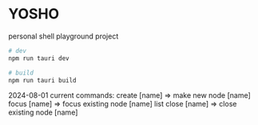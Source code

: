 # YOSHO

personal shell playground project

```bash
# dev
npm run tauri dev

# build
npm run tauri build
```

2024-08-01
current commands:
create [name] => make new node [name]
focus [name] => focus existing node [name]
list
close [name] => close existing node [name]